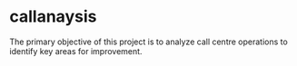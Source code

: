 # callanaysis
The primary objective of this project is to analyze call centre operations to identify key areas for improvement.
